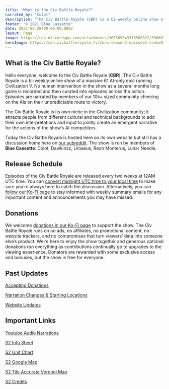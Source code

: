 ```yaml
---
title: "What is the Civ Battle Royale?"
narrated_by: "Coiot"
description: "The Civ Battle Royale (CBR) is a bi-weekly online show of a massive 61 AI-only epic running Civilization V. No human intervention in the show as a several months long game is recorded and then curated into episodes across the action. Episodes are narrated by members of our 10k+ sized community cheering on the AIs on their unpredictable route to victory."
footer: "© 2021 Blue Cassette"
date: 2021-06-28T00:00:00.000Z
layout: Page
image: https://cdn.discordapp.com/attachments/367369543376568322/590607288377802782/CBR_Logo.png
heroImage: https://cdn.civbattleroyale.tv/cbrx-season2-episode1-scene01.jpg
---
```


## What is the Civ Battle Royale?

Hello everyone, welcome to the Civ Battle Royale (**CBR**). The Civ Battle Royale is a bi-weekly online show of a massive 61 AI-only epic running Civilization V. No human intervention in the show as a several months long game is recorded and then curated into episodes across the action. Episodes are narrated by members of our 10k+ sized community cheering on the AIs on their unpredictable route to victory.

The Civ Battle Royale is its own niche in the Civilization community; it attracts people from different cultural and technical backgrounds to add their own interpretations and input to jointly create an emergent narrative for the actions of the show’s AI competitors.

Today the Civ Battle Royale is hosted here on its own website but still has a discussion home here on [our subreddit](https://old.reddit.com/r/civbattleroyale/). The show is run by members of **Blue Cassette**: Coiot, Dawkinzz, Limaeus, Reon Monterus, Lunar Needle.

## Release Schedule

Episodes of the Civ Battle Royale are released every two weeks at 12AM UTC time. You can [convert midnight UTC time to your local time](http://time.unitarium.com/utc/0) to make sure you’re always here to catch the discussion. Alternatively, you can [follow our Ko-Fi page](https://ko-fi.com/coiot) to stay informed with weekly summary emails for any important content and announcements you may have missed.

## Donations

We welcome [donations in our Ko-Fi page](https://ko-fi.com/coiot) to support the show. The Civ Battle Royale runs on no ads, no affiliates, no promotional content, no website trackers, and no compromises that turn viewers’ data into someone else’s product. We’re here to enjoy the show together and generous optional donations run everything as contributions continually go to upgrades to the viewing experience. Donators are rewarded with some exclusive access and bonuses, but the show is free for everyone.

## Past Updates

[Accepting Donations](https://old.reddit.com/r/civbattleroyale/comments/o0p6fs/accepting_donations_back_in_charge/)

[Narration Changes & Starting Locations](https://old.reddit.com/r/civbattleroyale/comments/iu8ct4/cbrx_season_2_weekly_update_wednesday_narration/)

[Website Updates](https://old.reddit.com/r/civbattleroyale/comments/icetw5/cbrx_season_2_weekly_update_wednesday_website/)


## Important Links

[Youtube Audio Narrations](https://youtu.be/9k12RnkdadI)

[S2 Info Sheet](https://docs.google.com/spreadsheets/d/1PYN0bz2mH-5FovxetSLRyZBv1zd3DrUuKQadUAVKmf8/edit?usp=sharing)

[S2 Unit Chart](https://old.reddit.com/r/civbattleroyale/comments/l63f1d/cbrx_s2_unit_charts/)

[S2 Google Map](https://www.google.com/maps/d/u/0/edit?mid=1wou6r5jTZnfPX_i4uZVw07LKvF_7jaEQ&usp=sharing)

[S2 Tile Accurate Voronoi Map](https://old.reddit.com/r/civbattleroyale/comments/iu44g2/cbrx2_tileaccurate_voronoi_map/)

[S2 Credits](https://www.reddit.com/r/civbattleroyale/wiki/s2-credits)